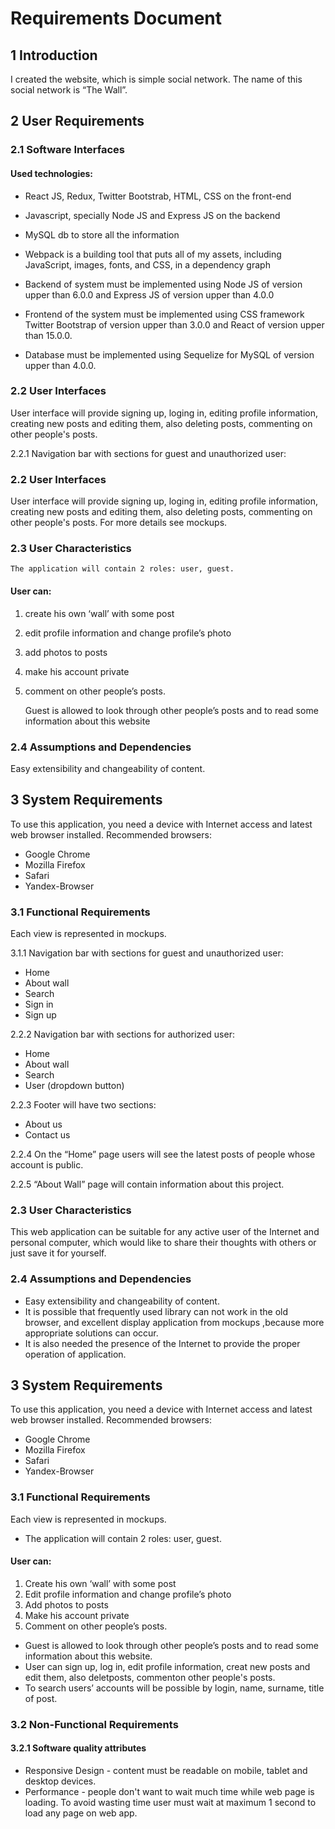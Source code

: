 # Requirements Document

## 1 Introduction
I created the website, which is simple social network.
The name of this social network is “The Wall”.

## 2 User Requirements

### 2.1 Software Interfaces

#### Used technologies:
*	React JS, Redux, Twitter Bootstrab, HTML, CSS on the front-end
*	Javascript, specially Node JS and Express JS on the backend
*	MySQL db to store all the information
*	Webpack is a building tool that puts all of my assets, including JavaScript, images, fonts, and CSS, in a dependency graph

*	Backend of system must be implemented using Node JS of version upper than 6.0.0 and Express JS of version upper than 4.0.0
*	Frontend of the system must be implemented using CSS framework Twitter Bootstrap of version upper than 3.0.0 and React  of version upper than 15.0.0.
*	Database must be implemented using Sequelize for MySQL of version upper than 4.0.0.

### 2.2 User Interfaces

User interface will provide signing up, loging in, editing profile information, creating new posts  and editing them, also deleting posts, commenting on other people's posts.

2.2.1 Navigation bar with sections for guest and  unauthorized  user:
### 2.2 User Interfaces

User interface will provide signing up, loging in, editing profile information, creating new posts  and editing them, also deleting posts, commenting on other people's posts.
For more details see mockups.

### 2.3 User Characteristics
	The application will contain 2 roles: user, guest.
####	User can:
1.	create his own ‘wall’ with some post
2.	edit profile information and change profile’s photo
3.	add photos to posts
4.	make his account private
5.	comment on other people’s posts.

	Guest is allowed to look through other people’s posts and to read some information about this website

### 2.4 Assumptions and Dependencies
 Easy extensibility and changeability of content.

## 3 System Requirements
 To use this application, you need a device with Internet access and latest web browser installed. Recommended browsers:
 *	Google Chrome
 *	Mozilla Firefox
 *	Safari
 *	Yandex-Browser

### 3.1 Functional Requirements
Each view is represented in mockups.

3.1.1 Navigation bar with sections for guest and  unauthorized  user:
*	Home
*	About wall
*	Search
*	Sign in
*	Sign up

2.2.2 Navigation bar with sections for authorized  user:
*	Home
*	About wall
*	Search
*	User (dropdown button)

2.2.3 Footer will have two sections:
*	About us
*	Contact us

2.2.4 On the “Home” page users will see the latest posts of people whose account is public.

2.2.5 “About Wall” page will contain information about this project.

### 2.3 User Characteristics
This web application can be suitable for any active user of the Internet and personal сomputer, which would like to share their thoughts with others or just save it for yourself.
### 2.4 Assumptions and Dependencies
 * Easy extensibility and changeability of content.
 * It is possible that frequently used library can not work in the old browser, and excellent display application from mockups ,because more appropriate solutions can occur.
 * It is also needed the presence of the Internet to provide the proper operation of application.

## 3 System Requirements
 To use this application, you need a device with Internet access and latest web browser installed. Recommended browsers:
 *	Google Chrome
 *	Mozilla Firefox
 *	Safari
 *	Yandex-Browser

### 3.1 Functional Requirements
Each view is represented in mockups.

* The application will contain 2 roles: user, guest.
####	User can:
1.	Create his own ‘wall’ with some post
2.	Edit profile information and change profile’s photo
3.	Add photos to posts
4.	Make his account private
5.	Comment on other people’s posts.

* Guest is allowed to look through other people’s posts and to read some information about this website.
* User can sign up, log in, edit profile information, creat new posts  and edit them, also deletposts, commenton other people's posts.
* To search users’ accounts will be possible by login, name, surname, title of post.

### 3.2 Non-Functional Requirements
#### 3.2.1 Software quality attributes
* Responsive Design - content must be readable on mobile, tablet and desktop devices.
* Performance - people don't want to wait much time while web page is loading. To avoid wasting time user must wait at maximum 1 second to load any page on web app.

